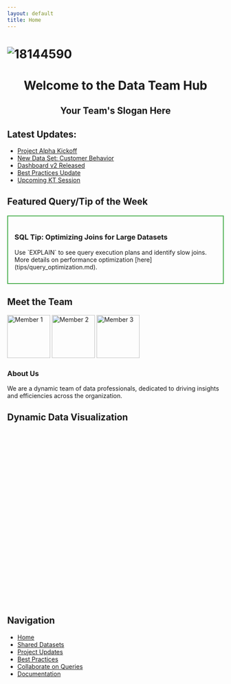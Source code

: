 ```yaml
---
layout: default
title: Home
---
```



# ![18144590](https://github.com/user-attachments/assets/7202c919-a2ff-484b-a1b5-38a6e14077f4) <!-- Replace with your image URL -->

<div align="center">
  <h1>Welcome to the Data Team Hub</h1>
  <h2>Your Team's Slogan Here</h2>
</div>

## Latest Updates:
- [Project Alpha Kickoff](project_alpha.md)
- [New Data Set: Customer Behavior](datasets/customer_behavior.md)
- [Dashboard v2 Released](dashboard_v2.md)
- [Best Practices Update](practices.md)
- [Upcoming KT Session](events/kt_session.md)

## Featured Query/Tip of the Week
<div style="border: 2px solid #4CAF50; padding: 15px; margin: 20px 0;">
  <h3>SQL Tip: Optimizing Joins for Large Datasets</h3>
  <p>Use `EXPLAIN` to see query execution plans and identify slow joins. More details on performance optimization [here](tips/query_optimization.md).</p>
</div>

## Meet the Team
<div class="team-carousel">
  <img src="team/member1.jpg" alt="Member 1" style="width:100px;"> 
  <img src="team/member2.jpg" alt="Member 2" style="width:100px;">
  <img src="team/member3.jpg" alt="Member 3" style="width:100px;">
</div>

<div>
  <h3>About Us</h3>
  <p>We are a dynamic team of data professionals, dedicated to driving insights and efficiencies across the organization.</p>
</div>

## Dynamic Data Visualization
<div id="chart" style="width: 100%; height: 400px;"></div>
<script src="path_to_your_chart_library.js"></script>
<script>
// Example: Use a chart library like Chart.js or D3.js for visualization
createChart('chart', data);
</script>

## Navigation
- [Home](index.md)
- [Shared Datasets](datasets.md)
- [Project Updates](updates.md)
- [Best Practices](practices.md)
- [Collaborate on Queries](queries.md)
- [Documentation](documentation.md)

